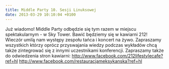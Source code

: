 ```yaml
---
title: Middle Party 10. Sesji Linuksowej
date: 2013-03-29 10:10:04 +0100
---
```

Już wiadomo! Middle Party odbędzie się tym razem w miejscu spektakularnym - w Sky Tower. Bawić będziemy się w kawiarni 212! Wieczór umilą nam występy zespołu tańca i koncert na żywo. Zapraszamy wszystkich którzy oprócz przyswajania wiedzy podczas wykładów chcą także zintegrować się z innymi uczestnikami konferencji. Zapraszamy także do odwiedzenia stron kawiarni: http://www.facebook.com/212lifestylecafe?ref=hl http://www.facebook.com/restauracjameksykanska?ref=hl

